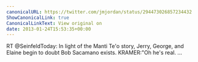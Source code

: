 ```yaml
---
canonicalURL: https://twitter.com/jmjordan/status/294473026857234432
ShowCanonicalLink: true
CanonicalLinkText: View original on
date: 2013-01-24T15:53:35+00:00
---
```

RT @SeinfeldToday: In light of the Manti Te'o story, Jerry, George, and Elaine begin to doubt Bob Sacamano exists. KRAMER:"Oh he's real. ...